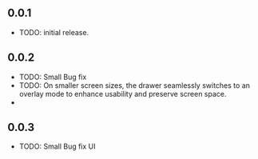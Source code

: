 ## 0.0.1

* TODO: initial release.
  
## 0.0.2
* TODO: Small Bug fix
* TODO: On smaller screen sizes, the drawer seamlessly switches to an overlay mode to enhance usability and preserve screen space.
* 
## 0.0.3
* TODO: Small Bug fix UI